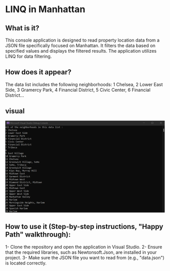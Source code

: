 # LINQ in Manhattan

## What is it?
This console application is designed to read property location data from a JSON file specifically focused on Manhattan. It filters the data based on specified values and displays the filtered results. The application utilizes LINQ for data filtering.

## How does it appear?
The data list includes the following neighborhoods: 1 Chelsea, 2 Lower East Side, 3 Gramercy Park, 4 Financial District, 5 Civic Center, 6 Financial District...

## visual

![](./assets/aaaaaaaaaaaaaaaaa.png)

## How to use it (Step-by-step instructions, "Happy Path" walkthrough):

1- Clone the repository and open the application in Visual Studio.
2- Ensure that the required libraries, such as Newtonsoft.Json, are installed in your project.
3- Make sure the JSON file you want to read from (e.g., "data.json") is located correctly.